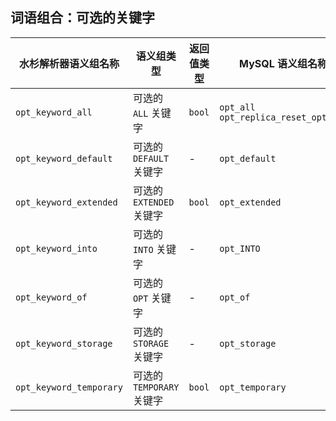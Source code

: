 ## 词语组合：可选的关键字

| 水杉解析器语义组名称    | 语义组类型                | 返回值类型 | MySQL 语义组名称                           |
| ----------------------- | ------------------------- | ---------- | ------------------------------------------ |
| `opt_keyword_all`       | 可选的 `ALL` 关键字       | `bool`     | `opt_all`<br />`opt_replica_reset_options` |
| `opt_keyword_default`   | 可选的 `DEFAULT` 关键字   | -          | `opt_default`                              |
| `opt_keyword_extended`  | 可选的 `EXTENDED` 关键字  | `bool`     | `opt_extended`                             |
| `opt_keyword_into`      | 可选的 `INTO` 关键字      | -          | `opt_INTO`                                 |
| `opt_keyword_of`        | 可选的 `OPT` 关键字       | -          | `opt_of`                                   |
| `opt_keyword_storage`   | 可选的 `STORAGE` 关键字   | -          | `opt_storage`                              |
| `opt_keyword_temporary` | 可选的 `TEMPORARY` 关键字 | `bool`     | `opt_temporary`                            |